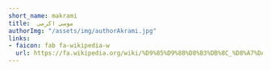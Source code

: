 ```yaml
---
short_name: makrami
title:	موسی اکرمی
authorImg: "/assets/img/authorAkrami.jpg"
links:
- faicon: fab fa-wikipedia-w
  url: https://fa.wikipedia.org/wiki/%D9%85%D9%88%D8%B3%DB%8C_%D8%A7%DA%A9%D8%B1%D9%85%DB%8C
---
```

